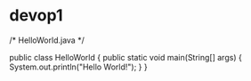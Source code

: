 # devop1 
/* HelloWorld.java
 */

public class HelloWorld
{
	public static void main(String[] args) {
		System.out.println("Hello World!");
	}
}
